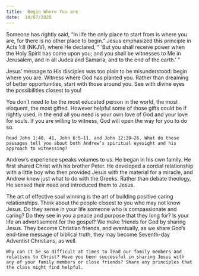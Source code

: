 ```yaml
---
title:  Begin Where You are
date:  14/07/2020
---
```


Someone has rightly said, “In life the only place to start from is where you are, for there is no other place to begin.” Jesus emphasized this principle in Acts 1:8 (NKJV), where He declared, “ ‘But you shall receive power when the Holy Spirit has come upon you; and you shall be witnesses to Me in Jerusalem, and in all Judea and Samaria, and to the end of the earth.’ ”

Jesus’ message to His disciples was too plain to be misunderstood: begin where you are. Witness where God has planted you. Rather than dreaming of better opportunities, start with those around you. See with divine eyes the possibilities closest to you!

You don’t need to be the most educated person in the world, the most eloquent, the most gifted. However helpful some of those gifts could be if rightly used, in the end all you need is your own love of God and your love for souls. If you are willing to witness, God will open the way for you to do so.

`Read John 1:40, 41, John 6:5–11, and John 12:20–26. What do these passages tell you about both Andrew’s spiritual eyesight and his approach to witnessing?`

Andrew’s experience speaks volumes to us. He began in his own family. He first shared Christ with his brother Peter. He developed a cordial relationship with a little boy who then provided Jesus with the material for a miracle, and Andrew knew just what to do with the Greeks. Rather than debate theology, He sensed their need and introduced them to Jesus.

The art of effective soul winning is the art of building positive caring relationships. Think about the people closest to you who may not know Jesus. Do they sense in your life someone who is compassionate and caring? Do they see in you a peace and purpose that they long for? Is your life an advertisement for the gospel? We make friends for God by sharing Jesus. They become Christian friends, and eventually, as we share God’s end-time message of biblical truth, they may become Seventh-day Adventist Christians, as well.

`Why can it be so difficult at times to lead our family members and relatives to Christ? Have you been successful in sharing Jesus with any of your family members or close friends? Share any principles that the class might find helpful.`